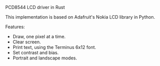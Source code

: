 
PCD8544 LCD driver in Rust

This implementation is based on Adafruit's Nokia LCD library in Python.

Features:

* Draw, one pixel at a time.
* Clear screen.
* Print text, using the Terminus 6x12 font.
* Set contrast and bias.
* Portrait and landscape modes.
